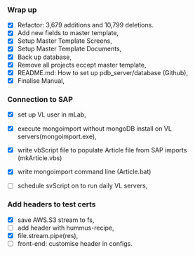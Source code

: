 ### Wrap up
- [X] Refactor: 3,679 additions and 10,799 deletions.
- [X] Add new fields to master template,
- [X] Setup Master Template Screens,
- [X] Setup Master Template Documents,
- [X] Back up database,
- [X] Remove all projects eccept master template,
- [X] README.md: How to set up pdb_server/database (Github),
- [X] Finalise Manual,

### Connection to SAP
- [X] set up VL user in mLab,
- [X] execute mongoimport without mongoDB install on VL servers(mongoimport.exe),
- [X] write vbScript file to populate Article file from SAP imports (mkArticle.vbs)
- [X] write mongoimport command line (Article.bat)
- [ ] schedule svScript on to run daily VL servers,


### Add headers to test certs
- [X] save AWS.S3 stream to fs,
- [ ] add header with hummus-recipe,
- [X] file.stream.pipe(res),
- [ ] front-end: customise header in configs.